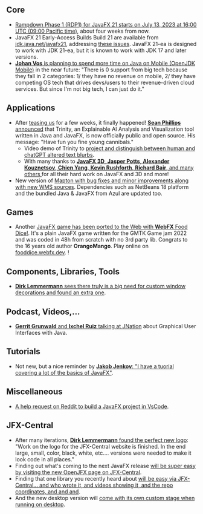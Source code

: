 ## Core

* [Rampdown Phase 1 (RDP1) for JavaFX 21 starts on July 13, 2023 at 16:00 UTC (09:00 Pacific time)](https://twitter.com/OpenJDK/status/1669074682505572353), about four weeks from now.
* JavaFX 21 Early-Access Builds Build 21 are available from [jdk.java.net/javafx21](https://jdk.java.net/javafx21/), addressing [these issues](https://bugs.openjdk.org/browse/JDK-8301312?jql=project%20%3D%20JDK%20AND%20fixversion%20%3D%20jfx21%20and%20component%20%3D%20javafx%20and%20%22resolved%20in%20build%22%20%3D%20b21%20order%20by%20component%2C%20subcomponent). JavaFX 21-ea is designed to work with JDK 21-ea, but it is known to work with JDK 17 and later versions.
* [**Johan Vos** is planning to spend more time on Java on Mobile (OpenJDK Mobile)](https://mastodon.social/@johanvos/110547534890057649) in the near future: "There is 0 support from big tech because they fall in 2 categories: 1/ they have no revenue on mobile, 2/ they have competing OS tech that drives devs/users to their revenue-driven cloud services. But since I'm not big tech, I can just do it."

## Applications

* After [teasing us](https://twitter.com/SeanMiPhillips/status/1669087717743788033) for a few weeks, it finally happened! [**Sean Phillips** announced](https://twitter.com/SeanMiPhillips/status/1669089367694901250) that Trinity, an Explainable AI Analysis and Visualization tool written in Java and JavaFX, is now officially public and open source. His message: "Have fun you fine young cannibals."
  * Video demo of Trinity to [project and distinguish between human and chatGPT altered text blurbs](https://twitter.com/SeanMiPhillips/status/1668296662857424896).
  * With many thanks to [**JavaFX 3D**, **Jasper Potts**, **Alexander Kouznetsov**, **Chien Yang**, **Kevin Rushforth**, **Richard Bair**, and many others ](https://twitter.com/JavaFX3D/status/1669523111484719105) for all their hard work on JavaFX and 3D and more!
* New version of [Mapton with bug fixes and minor improvements along with new WMS sources](https://twitter.com/mapton_app/status/1667529564120023042). Dependencies such as NetBeans 18 platform and the bundled Java & JavaFX from Azul are updated too.

## Games

* Another [JavaFX game has been ported to the Web with **WebFX** Food Dice!](https://twitter.com/WebFXProject/status/1668227539154747396). It's a plain JavaFX game written for the GMTK Game jam 2022 and was coded in 48h from scratch with no 3rd party lib. Congrats to the 16 years old author **OrangoMango**. Play online on [fooddice.webfx.dev](https://fooddice.webfx.dev).
!

## Components, Libraries, Tools

* [**Dirk Lemmermann** sees there truly is a big need for custom window decorations and found an extra one](https://twitter.com/dlemmermann/status/1669473442163294210).

## Podcast, Videos,...

* [**Gerrit Grunwald** and **Ixchel Ruiz** talking at JNation](https://www.linkedin.com/feed/update/urn:li:activity:7071865436115468288/) about Graphical User Interfaces with Java.

## Tutorials

* Not new, but a nice reminder by [**Jakob Jenkov**: "I have a tuorial covering a lot of the basics of JavaFX"](https://twitter.com/jjenkov/status/1666472122535886849).

## Miscellaneous

* [A help request on Reddit to build a JavaFX project in VsCode](https://www.reddit.com/r/JavaFX/comments/1483fio/need_help_building_javafx_project_in_vscode/).

## JFX-Central

* After many iterations, [**Dirk Lemmermann** found the perfect new logo](https://twitter.com/dlemmermann/status/1669026529429397521): "Work on the logo for the JFX-Central website is finished. In the end large, small, color, black, white, etc.... versions were needed to make it look code in all places."
* Finding out what's coming to the next JavaFX release [will be super easy by visiting the new OpenJFX page on JFX-Central](https://twitter.com/dlemmermann/status/1668690954876755974).
* Finding that one library you recently heard about [will be easy via JFX-Central... and  who wrote it, and videos showing it, and the repo coordinates, and and and](https://twitter.com/dlemmermann/status/1669472701059047424).
* And the new desktop version will [come with its own custom stage when running on desktop](https://twitter.com/dlemmermann/status/1667169729784545280).

